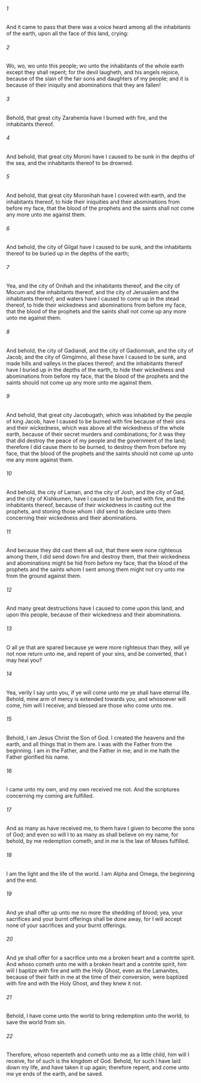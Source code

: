 ###### 1
And it came to pass that there was a voice heard among all the inhabitants of the earth, upon all the face of this land, crying:

###### 2
Wo, wo, wo unto this people; wo unto the inhabitants of the whole earth except they shall repent; for the devil laugheth, and his angels rejoice, because of the slain of the fair sons and daughters of my people; and it is because of their iniquity and abominations that they are fallen!

###### 3
Behold, that great city Zarahemla have I burned with fire, and the inhabitants thereof.

###### 4
And behold, that great city Moroni have I caused to be sunk in the depths of the sea, and the inhabitants thereof to be drowned.

###### 5
And behold, that great city Moronihah have I covered with earth, and the inhabitants thereof, to hide their iniquities and their abominations from before my face, that the blood of the prophets and the saints shall not come any more unto me against them.

###### 6
And behold, the city of Gilgal have I caused to be sunk, and the inhabitants thereof to be buried up in the depths of the earth;

###### 7
Yea, and the city of Onihah and the inhabitants thereof, and the city of Mocum and the inhabitants thereof, and the city of Jerusalem and the inhabitants thereof; and waters have I caused to come up in the stead thereof, to hide their wickedness and abominations from before my face, that the blood of the prophets and the saints shall not come up any more unto me against them.

###### 8
And behold, the city of Gadiandi, and the city of Gadiomnah, and the city of Jacob, and the city of Gimgimno, all these have I caused to be sunk, and made hills and valleys in the places thereof; and the inhabitants thereof have I buried up in the depths of the earth, to hide their wickedness and abominations from before my face, that the blood of the prophets and the saints should not come up any more unto me against them.

###### 9
And behold, that great city Jacobugath, which was inhabited by the people of king Jacob, have I caused to be burned with fire because of their sins and their wickedness, which was above all the wickedness of the whole earth, because of their secret murders and combinations; for it was they that did destroy the peace of my people and the government of the land; therefore I did cause them to be burned, to destroy them from before my face, that the blood of the prophets and the saints should not come up unto me any more against them.

###### 10
And behold, the city of Laman, and the city of Josh, and the city of Gad, and the city of Kishkumen, have I caused to be burned with fire, and the inhabitants thereof, because of their wickedness in casting out the prophets, and stoning those whom I did send to declare unto them concerning their wickedness and their abominations.

###### 11
And because they did cast them all out, that there were none righteous among them, I did send down fire and destroy them, that their wickedness and abominations might be hid from before my face, that the blood of the prophets and the saints whom I sent among them might not cry unto me from the ground against them.

###### 12
And many great destructions have I caused to come upon this land, and upon this people, because of their wickedness and their abominations.

###### 13
O all ye that are spared because ye were more righteous than they, will ye not now return unto me, and repent of your sins, and be converted, that I may heal you?

###### 14
Yea, verily I say unto you, if ye will come unto me ye shall have eternal life. Behold, mine arm of mercy is extended towards you, and whosoever will come, him will I receive; and blessed are those who come unto me.

###### 15
Behold, I am Jesus Christ the Son of God. I created the heavens and the earth, and all things that in them are. I was with the Father from the beginning. I am in the Father, and the Father in me; and in me hath the Father glorified his name.

###### 16
I came unto my own, and my own received me not. And the scriptures concerning my coming are fulfilled.

###### 17
And as many as have received me, to them have I given to become the sons of God; and even so will I to as many as shall believe on my name, for behold, by me redemption cometh, and in me is the law of Moses fulfilled.

###### 18
I am the light and the life of the world. I am Alpha and Omega, the beginning and the end.

###### 19
And ye shall offer up unto me no more the shedding of blood; yea, your sacrifices and your burnt offerings shall be done away, for I will accept none of your sacrifices and your burnt offerings.

###### 20
And ye shall offer for a sacrifice unto me a broken heart and a contrite spirit. And whoso cometh unto me with a broken heart and a contrite spirit, him will I baptize with fire and with the Holy Ghost, even as the Lamanites, because of their faith in me at the time of their conversion, were baptized with fire and with the Holy Ghost, and they knew it not.

###### 21
Behold, I have come unto the world to bring redemption unto the world, to save the world from sin.

###### 22
Therefore, whoso repenteth and cometh unto me as a little child, him will I receive, for of such is the kingdom of God. Behold, for such I have laid down my life, and have taken it up again; therefore repent, and come unto me ye ends of the earth, and be saved.

